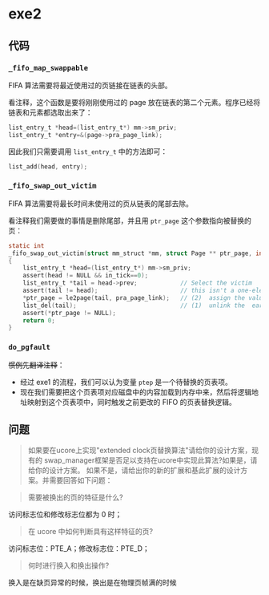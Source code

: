 # exe2

## 代码

### `_fifo_map_swappable`

FIFA 算法需要将最近使用过的页链接在链表的头部。

看注释，这个函数是要将刚刚使用过的 page 放在链表的第二个元素。程序已经将链表和元素都选取出来了：

```c
list_entry_t *head=(list_entry_t*) mm->sm_priv;
list_entry_t *entry=&(page->pra_page_link);
```

因此我们只需要调用 `list_entry_t` 中的方法即可：

```c
list_add(head, entry);
```

### `_fifo_swap_out_victim`

FIFA 算法需要将最长时间未使用过的页从链表的尾部去除。

看注释我们需要做的事情是删除尾部，并且用 `ptr_page` 这个参数指向被替换的页：

```c
static int
_fifo_swap_out_victim(struct mm_struct *mm, struct Page ** ptr_page, int in_tick)
{
    list_entry_t *head=(list_entry_t*) mm->sm_priv;
    assert(head != NULL && in_tick==0);
    list_entry_t *tail = head->prev;            // Select the victim
    assert(tail != head);                       // this isn't a one-element-list
    *ptr_page = le2page(tail, pra_page_link);   // (2)  assign the value of *ptr_page to the addr of this page
    list_del(tail);                             // (1)  unlink the  earliest arrival page in front of pra_list_head qeueue
    assert(*ptr_page != NULL);
    return 0;
}
```

### `do_pgfault`

~~惯例先翻译注释~~：

- 经过 exe1 的流程，我们可以认为变量 `ptep` 是一个待替换的页表项。
- 现在我们需要把这个页表项对应磁盘中的内容加载到内存中来，然后将逻辑地址映射到这个页表项中，同时触发之前更改的 FIFO 的页表替换逻辑。

## 问题

> 如果要在ucore上实现"extended clock页替换算法"请给你的设计方案，现有的 swap_manager框架是否足以支持在ucore中实现此算法?如果是，请给你的设计方案。 如果不是，请给出你的新的扩展和基此扩展的设计方案。并需要回答如下问题：

> 需要被换出的页的特征是什么? 

访问标志位和修改标志位都为 0 时；

> 在 ucore 中如何判断具有这样特征的页? 

访问标志位：PTE_A；修改标志位：PTE_D；

> 何时进行换入和换出操作? 

换入是在缺页异常的时候，换出是在物理页帧满的时候